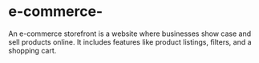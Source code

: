 # e-commerce-
An e-commerce storefront is a website where businesses show case and sell products online. It includes features like product listings, filters, and a shopping cart.
